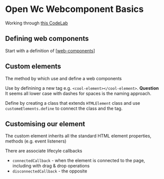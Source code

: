 # Open Wc Webcomponent Basics

Working through [this CodeLab](https://open-wc.org/codelabs/basics/web-components.html?index=/codelabs/#0)

## Defining web components

Start with a definition of [[web-components]]

## Custom elements

The method by which use and define a web components

Use by definining a new tag e.g. ```<cool-element></cool-element>```. **Question** It seems all lower case with dashes for spaces is the naming approach.

Define by creating a class that extends ```HTMLElement``` class and use ```customeElements.define``` to connect the class and the tag.

## Customising our element

The custom element inherits all the standard HTML element properties, methods (e.g. event listeners)

There are associate lifecyle callbacks

- ```connectedCallback``` - when the element is connected to the page, including with drag & drop operations
- ```disconnectedCallback``` - the opposite



[//begin]: # "Autogenerated link references for markdown compatibility"
[web-components]: web-components "Web Components"
[//end]: # "Autogenerated link references"